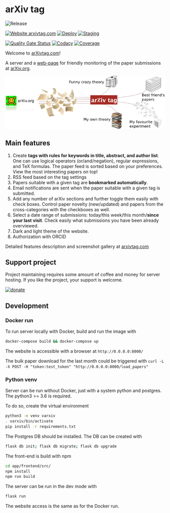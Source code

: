 # arXiv tag

![Release](https://gitlab.com/suvorov21/arxivtagpy/-/badges/release.svg)

[![Website arxivtag.com](https://img.shields.io/website-up-down-green-red/http/arxivtag.com.svg)](http://arxivtag.com/)
[![Deploy](https://gitlab.com/suvorov21/arxivtagpy/badges/master/pipeline.svg?key_text=deploy)](https://gitlab.com/suvorov21/arxivtagpy/-/commits/master)
[![Staging](https://gitlab.com/suvorov21/arxivtagpy/badges/develop/pipeline.svg?key_text=staging)](https://gitlab.com/suvorov21/arxivtagpy/-/commits/develop)

[![Quality Gate Status](https://sonarcloud.io/api/project_badges/measure?project=suvorov21_arxivtagpy&metric=alert_status)](https://sonarcloud.io/summary/new_code?id=suvorov21_arxivtagpy)
[![Codacy](https://app.codacy.com/project/badge/Grade/eea7048694ce444b8f1f1329cbc010d6)](https://www.codacy.com/manual/suvorov21/arxivtagpy?utm_source=gitlab.com&amp;utm_medium=referral&amp;utm_content=suvorov21/arxivtagpy&amp;utm_campaign=Badge_Grade)
[![Coverage](https://app.codacy.com/project/badge/Coverage/eea7048694ce444b8f1f1329cbc010d6)](https://www.codacy.com/gl/suvorov21/arxivtagpy/dashboard?utm_source=gitlab.com&utm_medium=referral&utm_content=suvorov21/arxivtagpy&utm_campaign=Badge_Coverage)

Welcome to [arXivtag.com](https://arxivtag.com)!

A server and a [web-page](https://arxivtag.com) for friendly monitoring of the paper submissions at [arXiv.org](https://arxiv.org/).

![Framework flow](app/frontend/dist/img/scheme_small.png)

## Main features

1. Create **tags with rules for keywords in title, abstract, and author list**. One can use logical operators (or/and/negation), regular expressions, and TeX formulas. The paper feed is sorted based on your preferences. View the most interesting papers on top!
2. RSS feed based on the tag settings
3. Papers suitable with a given tag are **bookmarked automatically**.
4. Email notifications are sent when the paper suitable with a given tag is submitted.
5. Add any number of arXiv sections and further toggle them easily with check boxes. Control paper novelty (new/updated) and papers from the cross-categories with the checkboxes as well.
6. Select a date range of submissions: today/this week/this month/**since your last visit**. Check easily what submissions you have been already overviewed.
7. Dark and light theme of the website.
8. Authorization with ORCID

Detailed features description and screenshot gallery at [arxivtag.com](https://arxivtag.com)

## Support project

Project maintaining requires some amount of coffee and money for server hosting.
If you like the project, your support is welcome.

[![donate](https://www.paypalobjects.com/en_US/FR/i/btn/btn_donateCC_LG.gif)](https://www.paypal.com/donate/?hosted_button_id=LQKRDE4T6NU4G)

## Development

### Docker run

To run server locally with Docker, build and run the image with

```bash
docker-compose build && docker-compose up
```

The website is accessible with a browser at `http://0.0.0.0:8000/`

The bulk paper download for the last month could be triggered with
`curl -L -X POST -H "token:test_token" "http://0.0.0.0:8000/load_papers"`

### Python venv

Server can be run without Docker, just with a system python and postgres. The python3 >= 3.6 is required.

To do so, create the virtual environment

```bash
python3 -m venv varxiv
. varxiv/bin/activate
pip install -r requirements.txt
```

The Postgres DB should be installed. The DB can be created with

```bash
flask db init; flask db migrate; flask db upgrade
```

The front-end is build with npm

```bash
cd app/frontend/src/
npm install
npm run build
```

The server can be run in the dev mode with

```bash
flask run
```

The website access is the same as for the Docker run.
